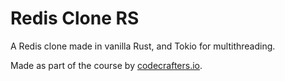 # Redis Clone RS

A Redis clone made in vanilla Rust, and Tokio for multithreading.

Made as part of the course by [codecrafters.io](https://app.codecrafters.io/r/joyous-spider-579889).
